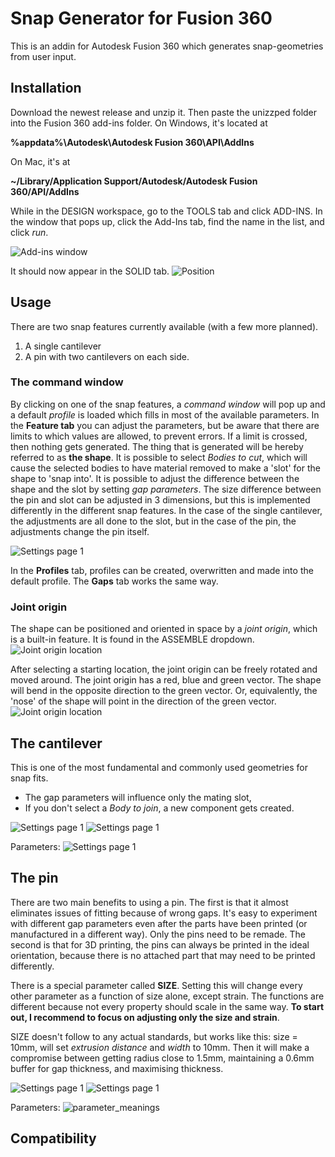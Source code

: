 Snap Generator for Fusion 360
============================

This is an addin for Autodesk Fusion 360 which generates snap-geometries from 
user input.


Installation
----
Download the newest release and unzip it. Then paste the unizzped folder into 
the Fusion 360 add-ins folder. On Windows, it's located at 

__%appdata%\Autodesk\Autodesk Fusion 360\API\AddIns__

On Mac, it's at

__~/Library/Application Support/Autodesk/Autodesk Fusion 360/API/AddIns__

While in the DESIGN workspace, go to the TOOLS tab and click
ADD-INS. In the window that pops up, click the Add-Ins tab, find the name
in the list, and click _run_.

![Add-ins window](docs/images/addins_list_snap_generator.png)

It should now appear in the SOLID tab.
![Position](docs/images/position_in_workspace.png)

Usage
----
There are two snap features currently available (with a few more planned).
1. A single cantilever
2. A pin with two cantilevers on each side.

### The command window
By clicking on one of the snap features, a _command window_ will pop up and a 
default _profile_ is loaded which fills in most of the available parameters.
In the __Feature tab__ you can adjust the parameters, but be aware that there are limits to which 
values are allowed, to prevent errors. If a limit is crossed, then nothing gets
generated. The thing that is generated will be hereby referred to as __the shape__. 
It is possible to select _Bodies to cut_, 
which will cause the selected bodies to have material removed to make a 'slot'
for the shape to 'snap into'. It is possible to adjust the difference between
the shape and the slot by setting _gap parameters_. The size difference between the pin and
slot can be adjusted in 3 dimensions, but this is implemented differently in
the different snap features. In the case of the single cantilever, the adjustments
are all done to the slot, but in the case of the pin, the adjustments change the
pin itself.

![Settings page 1](docs/images/command_window.png)

In the __Profiles__ tab, profiles can be created, overwritten and made into the
default profile. The __Gaps__ tab works the same way.

### Joint origin
The shape can be positioned and oriented in space by a _joint origin_, which
is a built-in feature. It is found in the ASSEMBLE dropdown.
![Joint origin location](docs/images/joint_origin_position.png)

After selecting a starting location, the joint origin can be freely rotated and
moved around. The joint origin has a red, blue and green vector. The shape
will bend in the opposite direction to the green vector. Or, equivalently, the
'nose' of the shape will point in the direction of the green vector.
![Joint origin location](docs/images/joint_origin_direction_illustration.png)



## The cantilever
This is one of the most fundamental and commonly used geometries for snap fits.
* The gap parameters will influence only the mating slot,
* If you don't select a _Body to join_, a new component gets created.


![Settings page 1](docs/images/cantilever_isometric_illustration.png) ![Settings page 1](docs/images/cantilever_settings_1.png)  

Parameters:
![Settings page 1](docs/images/cantilever_drawing.png) 


## The pin
There are two main benefits to using a pin. The first is that it almost 
eliminates issues of fitting because of wrong gaps. It's easy to experiment with
different gap parameters even after the parts have been printed (or manufactured
in a different way). Only the pins need to be remade. The second is that for 3D
printing, the pins can always be printed in the ideal orientation, because
there is no attached part that may need to be printed differently.


There is a special parameter called __SIZE__. Setting this will change every
other parameter as a function of size alone, except strain. The functions are 
different because not every property should scale in the same way. **To start out, 
I recommend to focus on adjusting only the size and strain**.

  
SIZE doesn't follow to any actual standards, but works like this:
  size = 10mm, will set _extrusion distance_ and _width_ to 10mm. Then it will
  make a compromise between getting radius close to 1.5mm, maintaining
  a 0.6mm buffer for gap thickness, and maximising thickness.

![Settings page 1](docs/images/the_pin_isometric_illustration2.png) ![Settings page 1](docs/images/pin_settings_1.png)  


Parameters:
![parameter_meanings](docs/images/cantileverPin_drawing.png)


Compatibility
-------------